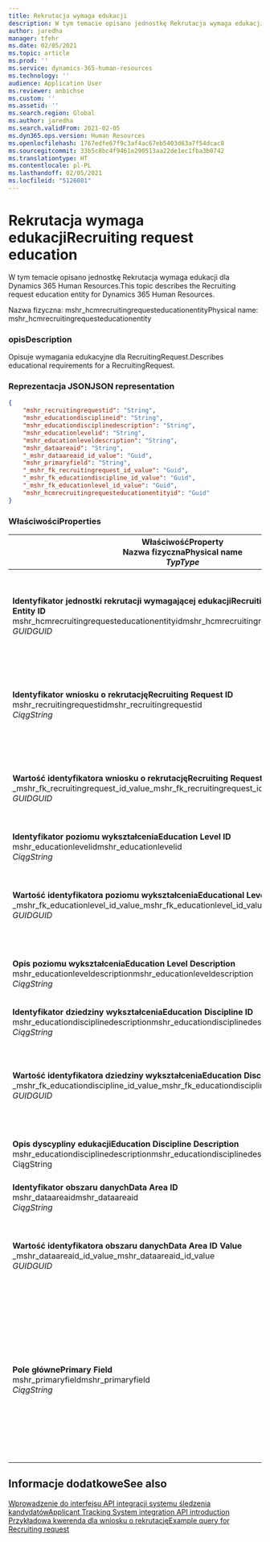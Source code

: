 ```yaml
---
title: Rekrutacja wymaga edukacji
description: W tym temacie opisano jednostkę Rekrutacja wymaga edukacji dla Dynamics 365 Human Resources.
author: jaredha
manager: tfehr
ms.date: 02/05/2021
ms.topic: article
ms.prod: ''
ms.service: dynamics-365-human-resources
ms.technology: ''
audience: Application User
ms.reviewer: anbichse
ms.custom: ''
ms.assetid: ''
ms.search.region: Global
ms.author: jaredha
ms.search.validFrom: 2021-02-05
ms.dyn365.ops.version: Human Resources
ms.openlocfilehash: 1767edfe67f9c3af4ac67eb5403d63a7f54dcac8
ms.sourcegitcommit: 33b5c8bc4f9461e290513aa22de1ec1fba3b0742
ms.translationtype: HT
ms.contentlocale: pl-PL
ms.lasthandoff: 02/05/2021
ms.locfileid: "5126081"
---
```

# <a name="recruiting-request-education"></a><span data-ttu-id="009ff-103">Rekrutacja wymaga edukacji</span><span class="sxs-lookup"><span data-stu-id="009ff-103">Recruiting request education</span></span>

<span data-ttu-id="009ff-104">W tym temacie opisano jednostkę Rekrutacja wymaga edukacji dla Dynamics 365 Human Resources.</span><span class="sxs-lookup"><span data-stu-id="009ff-104">This topic describes the Recruiting request education entity for Dynamics 365 Human Resources.</span></span>

<span data-ttu-id="009ff-105">Nazwa fizyczna: mshr_hcmrecruitingrequesteducationentity</span><span class="sxs-lookup"><span data-stu-id="009ff-105">Physical name: mshr_hcmrecruitingrequesteducationentity</span></span>

### <a name="description"></a><span data-ttu-id="009ff-106">opis</span><span class="sxs-lookup"><span data-stu-id="009ff-106">Description</span></span>

<span data-ttu-id="009ff-107">Opisuje wymagania edukacyjne dla RecruitingRequest.</span><span class="sxs-lookup"><span data-stu-id="009ff-107">Describes educational requirements for a RecruitingRequest.</span></span>

### <a name="json-representation"></a><span data-ttu-id="009ff-108">Reprezentacja JSON</span><span class="sxs-lookup"><span data-stu-id="009ff-108">JSON representation</span></span>

```json
{
    "mshr_recruitingrequestid": "String",
    "mshr_educationdisciplineid": "String",
    "mshr_educationdisciplinedescription": "String",
    "mshr_educationlevelid": "String",
    "mshr_educationleveldescription": "String",
    "mshr_dataareaid": "String",
    "_mshr_dataareaid_id_value": "Guid",
    "mshr_primaryfield": "String",
    "_mshr_fk_recruitingrequest_id_value": "Guid",
    "_mshr_fk_educationdiscipline_id_value": "Guid",
    "_mshr_fk_educationlevel_id_value": "Guid",
    "mshr_hcmrecruitingrequesteducationentityid": "Guid"
}
```

### <a name="properties"></a><span data-ttu-id="009ff-109">Właściwości</span><span class="sxs-lookup"><span data-stu-id="009ff-109">Properties</span></span>

| <span data-ttu-id="009ff-110">Właściwość</span><span class="sxs-lookup"><span data-stu-id="009ff-110">Property</span></span><br><span data-ttu-id="009ff-111">**Nazwa fizyczna**</span><span class="sxs-lookup"><span data-stu-id="009ff-111">**Physical name**</span></span><br><span data-ttu-id="009ff-112">**_Typ_**</span><span class="sxs-lookup"><span data-stu-id="009ff-112">**_Type_**</span></span> | <span data-ttu-id="009ff-113">Użycie</span><span class="sxs-lookup"><span data-stu-id="009ff-113">Use</span></span> | <span data-ttu-id="009ff-114">opis</span><span class="sxs-lookup"><span data-stu-id="009ff-114">Description</span></span> |
| --- | --- | --- |
| <span data-ttu-id="009ff-115">**Identyfikator jednostki rekrutacji wymagającej edukacji**</span><span class="sxs-lookup"><span data-stu-id="009ff-115">**Recruiting Request Education Entity ID**</span></span><br><span data-ttu-id="009ff-116">mshr_hcmrecruitingrequesteducationentityid</span><span class="sxs-lookup"><span data-stu-id="009ff-116">mshr_hcmrecruitingrequesteducationentityid</span></span><br><span data-ttu-id="009ff-117">*GUID*</span><span class="sxs-lookup"><span data-stu-id="009ff-117">*GUID*</span></span> | <span data-ttu-id="009ff-118">Tylko do odczytu</span><span class="sxs-lookup"><span data-stu-id="009ff-118">Read-only</span></span><br><span data-ttu-id="009ff-119">Potrzebne</span><span class="sxs-lookup"><span data-stu-id="009ff-119">Required</span></span> | <span data-ttu-id="009ff-120">Wygenerowany przez system unikalny identyfikator rekordu Edukacji we wniosku rekrutacji.</span><span class="sxs-lookup"><span data-stu-id="009ff-120">System-generated unique identifier for the Recruiting Request Education record.</span></span> |
| <span data-ttu-id="009ff-121">**Identyfikator wniosku o rekrutację**</span><span class="sxs-lookup"><span data-stu-id="009ff-121">**Recruiting Request ID**</span></span><br><span data-ttu-id="009ff-122">mshr_recruitingrequestid</span><span class="sxs-lookup"><span data-stu-id="009ff-122">mshr_recruitingrequestid</span></span><br><span data-ttu-id="009ff-123">*Ciąg*</span><span class="sxs-lookup"><span data-stu-id="009ff-123">*String*</span></span> | <span data-ttu-id="009ff-124">Odpisz raz</span><span class="sxs-lookup"><span data-stu-id="009ff-124">Write-once</span></span><br><span data-ttu-id="009ff-125">Potrzebne</span><span class="sxs-lookup"><span data-stu-id="009ff-125">Required</span></span> | <span data-ttu-id="009ff-126">Odczytywalny przez użytkownika unikatowy identyfikator powiązanego wniosku o rekrutację.</span><span class="sxs-lookup"><span data-stu-id="009ff-126">The user-readable unique identifier of the related recruiting request.</span></span> |
| <span data-ttu-id="009ff-127">**Wartość identyfikatora wniosku o rekrutację**</span><span class="sxs-lookup"><span data-stu-id="009ff-127">**Recruiting Request ID Value**</span></span><br><span data-ttu-id="009ff-128">_mshr_fk_recruitingrequest_id_value</span><span class="sxs-lookup"><span data-stu-id="009ff-128">_mshr_fk_recruitingrequest_id_value</span></span><br><span data-ttu-id="009ff-129">*GUID*</span><span class="sxs-lookup"><span data-stu-id="009ff-129">*GUID*</span></span> | <span data-ttu-id="009ff-130">Tylko do odczytu</span><span class="sxs-lookup"><span data-stu-id="009ff-130">Read-only</span></span><br><span data-ttu-id="009ff-131">Potrzebne</span><span class="sxs-lookup"><span data-stu-id="009ff-131">Required</span></span><br><span data-ttu-id="009ff-132">Klucz obcy: mshr_hcmrecruitingrequestentityid należący do jednostki mshr_hcmrecruitingrequestentity</span><span class="sxs-lookup"><span data-stu-id="009ff-132">Foreign key: mshr_hcmrecruitingrequestentityid of mshr_hcmrecruitingrequestentity</span></span> | <span data-ttu-id="009ff-133">Wygenerowany przez system unikalny identyfikator powiązanego wniosku rekrutacyjnego.</span><span class="sxs-lookup"><span data-stu-id="009ff-133">System-generated unique identifier of the related recruiting request.</span></span> |
| <span data-ttu-id="009ff-134">**Identyfikator poziomu wykształcenia**</span><span class="sxs-lookup"><span data-stu-id="009ff-134">**Education Level ID**</span></span><br><span data-ttu-id="009ff-135">mshr_educationlevelid</span><span class="sxs-lookup"><span data-stu-id="009ff-135">mshr_educationlevelid</span></span><br><span data-ttu-id="009ff-136">*Ciąg*</span><span class="sxs-lookup"><span data-stu-id="009ff-136">*String*</span></span> | <span data-ttu-id="009ff-137">Odpisz raz</span><span class="sxs-lookup"><span data-stu-id="009ff-137">Write-once</span></span><br><span data-ttu-id="009ff-138">Potrzebne</span><span class="sxs-lookup"><span data-stu-id="009ff-138">Required</span></span> | <span data-ttu-id="009ff-139">Wymagany poziom wykształcenia.</span><span class="sxs-lookup"><span data-stu-id="009ff-139">The level of education required.</span></span> |
| <span data-ttu-id="009ff-140">**Wartość identyfikatora poziomu wykształcenia**</span><span class="sxs-lookup"><span data-stu-id="009ff-140">**Educational Level ID Value**</span></span><br><span data-ttu-id="009ff-141">_mshr_fk_educationlevel_id_value</span><span class="sxs-lookup"><span data-stu-id="009ff-141">_mshr_fk_educationlevel_id_value</span></span><br><span data-ttu-id="009ff-142">*GUID*</span><span class="sxs-lookup"><span data-stu-id="009ff-142">*GUID*</span></span> | <span data-ttu-id="009ff-143">Tylko do odczytu</span><span class="sxs-lookup"><span data-stu-id="009ff-143">Read-only</span></span><br><span data-ttu-id="009ff-144">Potrzebne</span><span class="sxs-lookup"><span data-stu-id="009ff-144">Required</span></span><br><span data-ttu-id="009ff-145">Klucz obcy: mshr_hcmeducationlevelentityid jednostki mshr_hcmeducationlevelentity</span><span class="sxs-lookup"><span data-stu-id="009ff-145">Foreign key: mshr_hcmeducationlevelentityid of mshr_hcmeducationlevelentity</span></span> | <span data-ttu-id="009ff-146">Wygenerowany przez system unikalny identyfikator wymaganego poziomu wykształcenia.</span><span class="sxs-lookup"><span data-stu-id="009ff-146">System-generated unique identifier of the level of education required.</span></span> |
| <span data-ttu-id="009ff-147">**Opis poziomu wykształcenia**</span><span class="sxs-lookup"><span data-stu-id="009ff-147">**Education Level Description**</span></span><br><span data-ttu-id="009ff-148">mshr_educationleveldescription</span><span class="sxs-lookup"><span data-stu-id="009ff-148">mshr_educationleveldescription</span></span><br><span data-ttu-id="009ff-149">*Ciąg*</span><span class="sxs-lookup"><span data-stu-id="009ff-149">*String*</span></span> | <span data-ttu-id="009ff-150">Tylko do odczytu</span><span class="sxs-lookup"><span data-stu-id="009ff-150">Read-only</span></span><br><span data-ttu-id="009ff-151">Potrzebne</span><span class="sxs-lookup"><span data-stu-id="009ff-151">Required</span></span> | <span data-ttu-id="009ff-152">Opis poziomu wymaganego dla umiejętności.</span><span class="sxs-lookup"><span data-stu-id="009ff-152">The description of the level required for the skill.</span></span> |
| <span data-ttu-id="009ff-153">**Identyfikator dziedziny wykształcenia**</span><span class="sxs-lookup"><span data-stu-id="009ff-153">**Education Discipline ID**</span></span><br><span data-ttu-id="009ff-154">mshr_educationdisciplinedescription</span><span class="sxs-lookup"><span data-stu-id="009ff-154">mshr_educationdisciplinedescription</span></span><br><span data-ttu-id="009ff-155">*Ciąg*</span><span class="sxs-lookup"><span data-stu-id="009ff-155">*String*</span></span> | <span data-ttu-id="009ff-156">Odpisz raz</span><span class="sxs-lookup"><span data-stu-id="009ff-156">Write-once</span></span><br><span data-ttu-id="009ff-157">Potrzebne</span><span class="sxs-lookup"><span data-stu-id="009ff-157">Required</span></span> | <span data-ttu-id="009ff-158">Obszar dziedziny wykształcenia.</span><span class="sxs-lookup"><span data-stu-id="009ff-158">The area of educational discipline.</span></span> |
| <span data-ttu-id="009ff-159">**Wartość identyfikatora dziedziny wykształcenia**</span><span class="sxs-lookup"><span data-stu-id="009ff-159">**Education Discipline ID Value**</span></span><br><span data-ttu-id="009ff-160">_mshr_fk_educationdiscipline_id_value</span><span class="sxs-lookup"><span data-stu-id="009ff-160">_mshr_fk_educationdiscipline_id_value</span></span><br><span data-ttu-id="009ff-161">*GUID*</span><span class="sxs-lookup"><span data-stu-id="009ff-161">*GUID*</span></span> | <span data-ttu-id="009ff-162">Tylko do odczytu</span><span class="sxs-lookup"><span data-stu-id="009ff-162">Read-only</span></span><br><span data-ttu-id="009ff-163">Potrzebne</span><span class="sxs-lookup"><span data-stu-id="009ff-163">Required</span></span><br><span data-ttu-id="009ff-164">Klucz obcy: mshr_hcmeducationdisciplineentityid jednostki mshr_hcmeducationdisciplineentity</span><span class="sxs-lookup"><span data-stu-id="009ff-164">Foreign key: mshr_hcmeducationdisciplineentityid of mshr_hcmeducationdisciplineentity</span></span> | <span data-ttu-id="009ff-165">Wygenerowany przez system unikalny identyfikator obszaru dyscypliny edukacyjnej.</span><span class="sxs-lookup"><span data-stu-id="009ff-165">System-generated unique identifier of the area of educational discipline.</span></span> |
| <span data-ttu-id="009ff-166">**Opis dyscypliny edukacji**</span><span class="sxs-lookup"><span data-stu-id="009ff-166">**Education Discipline Description**</span></span><br><span data-ttu-id="009ff-167">mshr_educationdisciplinedescription</span><span class="sxs-lookup"><span data-stu-id="009ff-167">mshr_educationdisciplinedescription</span></span><br><span data-ttu-id="009ff-168">Ciąg</span><span class="sxs-lookup"><span data-stu-id="009ff-168">String</span></span> | <span data-ttu-id="009ff-169">Tylko do odczytu</span><span class="sxs-lookup"><span data-stu-id="009ff-169">Read-only</span></span><br><span data-ttu-id="009ff-170">Potrzebne</span><span class="sxs-lookup"><span data-stu-id="009ff-170">Required</span></span> | <span data-ttu-id="009ff-171">Opis dziedziny wykształcenia.</span><span class="sxs-lookup"><span data-stu-id="009ff-171">The description of the area of educational discipline.</span></span> |
| <span data-ttu-id="009ff-172">**Identyfikator obszaru danych**</span><span class="sxs-lookup"><span data-stu-id="009ff-172">**Data Area ID**</span></span><br><span data-ttu-id="009ff-173">mshr_dataareaid</span><span class="sxs-lookup"><span data-stu-id="009ff-173">mshr_dataareaid</span></span><br><span data-ttu-id="009ff-174">*Ciąg*</span><span class="sxs-lookup"><span data-stu-id="009ff-174">*String*</span></span> | <span data-ttu-id="009ff-175">Czytaj/zapisz</span><span class="sxs-lookup"><span data-stu-id="009ff-175">Read/write</span></span><br><span data-ttu-id="009ff-176">Opcjonalny</span><span class="sxs-lookup"><span data-stu-id="009ff-176">Optional</span></span> | <span data-ttu-id="009ff-177">Określa osobę prawną (firmę).</span><span class="sxs-lookup"><span data-stu-id="009ff-177">Specifies the legal entity (company).</span></span>|
| <span data-ttu-id="009ff-178">**Wartość identyfikatora obszaru danych**</span><span class="sxs-lookup"><span data-stu-id="009ff-178">**Data Area ID Value**</span></span><br><span data-ttu-id="009ff-179">_mshr_dataareaid_id_value</span><span class="sxs-lookup"><span data-stu-id="009ff-179">_mshr_dataareaid_id_value</span></span><br><span data-ttu-id="009ff-180">*GUID*</span><span class="sxs-lookup"><span data-stu-id="009ff-180">*GUID*</span></span> | <span data-ttu-id="009ff-181">Tylko do odczytu</span><span class="sxs-lookup"><span data-stu-id="009ff-181">Read-only</span></span><br><span data-ttu-id="009ff-182">Opcjonalny</span><span class="sxs-lookup"><span data-stu-id="009ff-182">Optional</span></span><br><span data-ttu-id="009ff-183">Klucz obcy: cdm_companyid jednostki cdm_company obcej</span><span class="sxs-lookup"><span data-stu-id="009ff-183">Foreign key: cdm_companyid of cdm_company entity</span></span> | <span data-ttu-id="009ff-184">Wygenerowana przez system wartość identyfikatora GUID identyfikująca osobę prawną (firmę).</span><span class="sxs-lookup"><span data-stu-id="009ff-184">System-generated GUID value identifying the legal entity (company).</span></span> |
| <span data-ttu-id="009ff-185">**Pole główne**</span><span class="sxs-lookup"><span data-stu-id="009ff-185">**Primary Field**</span></span><br><span data-ttu-id="009ff-186">mshr_primaryfield</span><span class="sxs-lookup"><span data-stu-id="009ff-186">mshr_primaryfield</span></span><br><span data-ttu-id="009ff-187">*Ciąg*</span><span class="sxs-lookup"><span data-stu-id="009ff-187">*String*</span></span> | <span data-ttu-id="009ff-188">Tylko do odczytu</span><span class="sxs-lookup"><span data-stu-id="009ff-188">Read-only</span></span><br><span data-ttu-id="009ff-189">Potrzebne</span><span class="sxs-lookup"><span data-stu-id="009ff-189">Required</span></span> | <span data-ttu-id="009ff-190">Łączenie wartości żądania rekrutacyjnego, identyfikatora poziomu wykształcenia i identyfikatora dyscypliny edukacyjnej jako kolejnej metody jednoznacznego identyfikowania rekordu.</span><span class="sxs-lookup"><span data-stu-id="009ff-190">Concatenation of Recruiting Request value, Education Level ID, and Education Discipline ID as another method to uniquely identify the record.</span></span> |

## <a name="see-also"></a><span data-ttu-id="009ff-191">Informacje dodatkowe</span><span class="sxs-lookup"><span data-stu-id="009ff-191">See also</span></span>

[<span data-ttu-id="009ff-192">Wprowadzenie do interfejsu API integracji systemu śledzenia kandydatów</span><span class="sxs-lookup"><span data-stu-id="009ff-192">Applicant Tracking System integration API introduction</span></span>](hr-admin-integration-ats-api-introduction.md)<br>
[<span data-ttu-id="009ff-193">Przykładowa kwerenda dla wniosku o rekrutację</span><span class="sxs-lookup"><span data-stu-id="009ff-193">Example query for Recruiting request</span></span>](hr-admin-integration-ats-api-recruiting-request-example-query.md)

